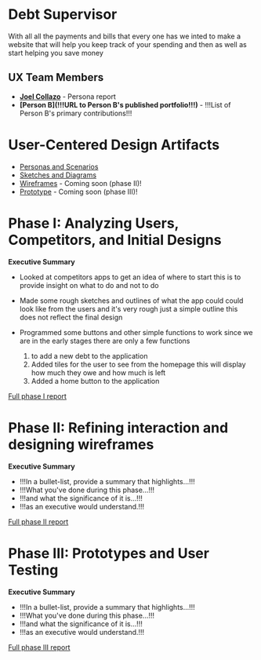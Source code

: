 
# Debt Supervisor 

With all all the payments and bills that every one has we inted to make a website that 
will help you keep track of your spending and then as well as start helping you save money

## UX Team Members

* **[Joel Collazo](https://usabilityengineering.github.io/ux-portfolio-WZRD95/)** - Persona report 
* **[Person B](!!!URL to Person B's published portfolio!!!)** - !!!List of Person B's primary contributions!!!

# User-Centered Design Artifacts
 
 
* [Personas and Scenarios](personas/)
* [Sketches and Diagrams](sketches/)
* [Wireframes](https://xd.adobe.com/view/9ccec208-2b3e-48eb-869c-eb08b77c9948-c99d/) - Coming soon (phase II)!
* [Prototype](#) - Coming soon (phase III)!

# Phase I: Analyzing Users, Competitors, and Initial Designs

**Executive Summary**

* Looked at competitors apps to get an idea of where to start  this is to provide insight on what to do and not to do
* Made some rough sketches and outlines of what the app could could look like from the users and it's very rough just a simple outline this does not reflect the final design

* Programmed some buttons and other simple functions to work since we are in the early stages there are only a few functions 
  1. to add a new debt to the application
  2. Added tiles for the user to see from the homepage this will display how much they owe and how much is left
  3. Added a home button to the application


[Full phase I report](phaseI/)

# Phase II: Refining interaction and designing wireframes

**Executive Summary**

* !!!In a bullet-list, provide a summary that highlights...!!!
* !!!What you've done during this phase...!!!
* !!!and what the significance of it is...!!!
* !!!as an executive would understand.!!!

[Full phase II report](phaseII/)

# Phase III: Prototypes and User Testing

**Executive Summary**

* !!!In a bullet-list, provide a summary that highlights...!!!
* !!!What you've done during this phase...!!!
* !!!and what the significance of it is...!!!
* !!!as an executive would understand.!!!

[Full phase III report](phaseIII/)
